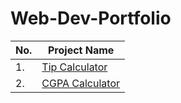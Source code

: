# Web-Dev-Portfolio


| No. |Project Name|
|---------|------------------|
| 1. | [Tip Calculator](https://github.com/ismathim/Look-as-I-Make/tree/master/tip_calculator)|
| 2. | [CGPA Calculator](https://github.com/ismathim/Look-as-I-Make/tree/master/cgpa_calculator) | 

